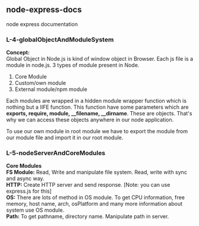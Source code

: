 ## node-express-docs ##

node express documentation

### L-4-globalObjectAndModuleSystem ###
**Concept:** <br />
Global Object in Node.js is kind of window object in Browser. Each js file is a module in node.js. 3 types of module present in Node.
1. Core Module
2. Custom/own module
3. External module/npm module <br />

Each modules are wrapped in a hidden module wrapper function which is nothing but a IIFE function. This function have some parameters which are **exports, require, module, __filename, __dirname**. These are objects. That's why we can access these objects anywhere in our node application. <br />

To use our own module in root module we have to export the module from our module file and import it in our root module. <br />


### L-5-nodeServerAndCoreModules ###
**Core Modules** <br />
**FS Module:** Read, Write and manipulate file system. Read, write with sync and async way. <br />
**HTTP:** Create HTTP server and send response. [Note: you can use express.js for this] <br />
**OS:** There are lots of method in OS module. To get CPU information, free memory, host name, arch, osPlatform and many more information about system use OS module. <br />
**Path:** To get pathname, directory name. Manipulate path in server.